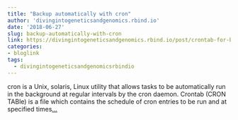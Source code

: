 ```yaml
---
title: "Backup automatically with cron"
author: 'divingintogeneticsandgenomics.rbind.io'
date: '2018-06-27'
slug: backup-automatically-with-cron
link: https://divingintogeneticsandgenomics.rbind.io/post/crontab-for-backup/
categories:
- bloglink
tags:
  - divingintogeneticsandgenomicsrbindio
---
```


cron is a Unix, solaris, Linux utility that allows tasks to be automatically run in the background at regular intervals by the cron daemon. Crontab (CRON TABle) is a file which contains the schedule of cron entries to be run and at specified times[... <i class="fas fa-external-link-alt"></i>](https://divingintogeneticsandgenomics.rbind.io/post/crontab-for-backup/)

